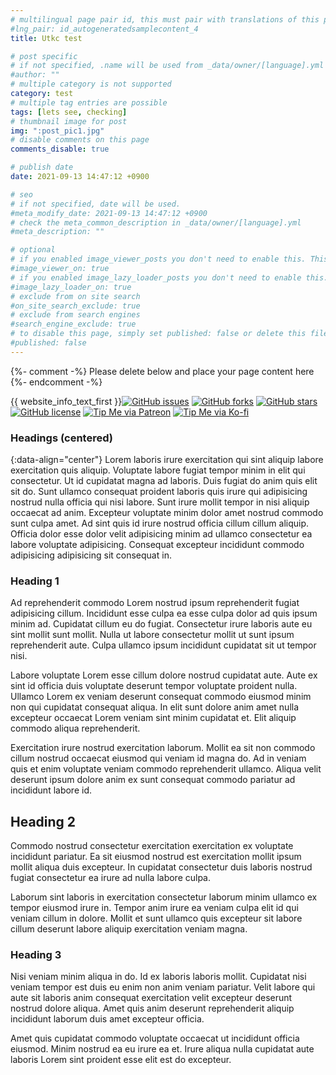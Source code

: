 ```yaml
---
# multilingual page pair id, this must pair with translations of this page. (This name must be unique)
#lng_pair: id_autogeneratedsamplecontent_4
title: Utkc test

# post specific
# if not specified, .name will be used from _data/owner/[language].yml
#author: ""
# multiple category is not supported
category: test
# multiple tag entries are possible
tags: [lets see, checking]
# thumbnail image for post
img: ":post_pic1.jpg"
# disable comments on this page
comments_disable: true

# publish date
date: 2021-09-13 14:47:12 +0900

# seo
# if not specified, date will be used.
#meta_modify_date: 2021-09-13 14:47:12 +0900
# check the meta_common_description in _data/owner/[language].yml
#meta_description: ""

# optional
# if you enabled image_viewer_posts you don't need to enable this. This is only if image_viewer_posts = false
#image_viewer_on: true
# if you enabled image_lazy_loader_posts you don't need to enable this. This is only if image_lazy_loader_posts = false
#image_lazy_loader_on: true
# exclude from on site search
#on_site_search_exclude: true
# exclude from search engines
#search_engine_exclude: true
# to disable this page, simply set published: false or delete this file
#published: false
---
```


{%- comment -%} Please delete below and place your page content here {%- endcomment -%}

<!-- outline-start -->

{{ website_info_text_first }}[<img src="https://img.shields.io/github/issues/MrGreensWorkshop/MrGreen-JekyllTheme" alt="GitHub issues" data-no-image-viewer>](https://github.com/MrGreensWorkshop/MrGreen-JekyllTheme/issues)
[<img src="https://img.shields.io/github/forks/MrGreensWorkshop/MrGreen-JekyllTheme" alt="GitHub forks" data-no-image-viewer>](https://github.com/MrGreensWorkshop/MrGreen-JekyllTheme/blob/main/README.md#readme)
[<img src="https://img.shields.io/github/stars/MrGreensWorkshop/MrGreen-JekyllTheme" alt="GitHub stars" data-no-image-viewer>](https://github.com/MrGreensWorkshop/MrGreen-JekyllTheme/blob/main/README.md#readme)
[<img src="https://img.shields.io/github/license/MrGreensWorkshop/MrGreen-JekyllTheme" alt="GitHub license" data-no-image-viewer>](https://github.com/MrGreensWorkshop/MrGreen-JekyllTheme/blob/main/LICENSE)
[<img src="https://shields.io/badge/Patreon-Tip%20me-blue?logo=Patreon" alt="Tip Me via Patreon" data-no-image-viewer>](https://patreon.com/MrGreensWorkshop "Tip Me via Patreon")
[<img src="https://shields.io/badge/Ko--fi-Tip%20me-blue?logo=kofi" alt="Tip Me via Ko-fi" data-no-image-viewer>](https://ko-fi.com/MrGreensWorkshop "Tip Me via Ko-fi")

<!-- outline-end -->

### Headings (centered)
{:data-align="center"}
Lorem laboris irure exercitation qui sint aliquip labore exercitation quis aliquip. Voluptate labore fugiat tempor minim in elit qui consectetur. Ut id cupidatat magna ad laboris.
Duis fugiat do anim quis elit sit do. Sunt ullamco consequat proident laboris quis irure qui adipisicing nostrud nulla officia qui nisi labore. Sunt irure mollit tempor in nisi aliquip occaecat ad anim. Excepteur voluptate minim dolor amet nostrud commodo sunt culpa amet. Ad sint quis id irure nostrud officia cillum cillum aliquip. Officia dolor esse dolor velit adipisicing minim ad ullamco consectetur ea labore voluptate adipisicing. Consequat excepteur incididunt commodo adipisicing adipisicing sit consequat in.

### Heading 1
Ad reprehenderit commodo Lorem nostrud ipsum reprehenderit fugiat adipisicing cillum. Incididunt esse culpa ea esse culpa dolor ad quis ipsum minim ad. Cupidatat cillum eu do fugiat. Consectetur irure laboris aute eu sint mollit sunt mollit. Nulla ut labore consectetur mollit ut sunt ipsum reprehenderit aute. Culpa ullamco ipsum incididunt cupidatat sit ut tempor nisi.

Labore voluptate Lorem esse cillum dolore nostrud cupidatat aute. Aute ex sint id officia duis voluptate deserunt tempor voluptate proident nulla. Ullamco Lorem ex veniam deserunt consequat commodo eiusmod minim non qui cupidatat consequat aliqua. In elit sunt dolore anim amet nulla excepteur occaecat Lorem veniam sint minim cupidatat et. Elit aliquip commodo aliqua reprehenderit.

Exercitation irure nostrud exercitation laborum. Mollit ea sit non commodo cillum nostrud occaecat eiusmod qui veniam id magna do. Ad in veniam quis et enim voluptate veniam commodo reprehenderit ullamco. Aliqua velit deserunt ipsum dolore anim ex sunt consequat commodo pariatur ad incididunt labore id.
## Heading 2
Commodo nostrud consectetur exercitation exercitation ex voluptate incididunt pariatur. Ea sit eiusmod nostrud est exercitation mollit ipsum mollit aliqua duis excepteur. In cupidatat consectetur duis laboris nostrud fugiat consectetur ea irure ad nulla labore culpa.

Laborum sint laboris in exercitation consectetur laborum minim ullamco ex tempor eiusmod irure in. Tempor anim irure ea veniam culpa elit id qui veniam cillum in dolore. Mollit et sunt ullamco quis excepteur sit labore cillum deserunt labore aliquip exercitation veniam magna.
### Heading 3
Nisi veniam minim aliqua in do. Id ex laboris laboris mollit. Cupidatat nisi veniam tempor est duis eu enim non anim veniam pariatur. Velit labore qui aute sit laboris anim consequat exercitation velit excepteur deserunt nostrud dolore aliqua. Amet quis anim deserunt reprehenderit aliquip incididunt laborum duis amet excepteur officia.

Amet quis cupidatat commodo voluptate occaecat ut incididunt officia eiusmod. Minim nostrud ea eu irure ea et. Irure aliqua nulla cupidatat aute laboris Lorem sint proident esse elit est do excepteur.
